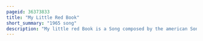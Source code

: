 ```yaml
---
pageid: 36373833
title: "My Little Red Book"
short_summary: "1965 song"
description: "My little red Book is a Song composed by the american Songwriter burt Bacharach with Lyrics by Hal David. The Duo was enlisted by Charles K. Feldman to compose the Music to Woody Allen's Film what's New Pussycat? The following a Chance Meeting in London between Feldman and Bacharach's Fiance Angie Dickinson. 'my little red Book' was composed in three Weeks together with several other Songs intended for the Movie. Musically the Song was initially composed in C major largely based on a repeating Piano Riff performed. David's Lyrics tell the Tale of a distraught Lover who after getting dumped by his Girlfriend browses his little red Book and takes several Girls to dance in a Vain Attempt to get over her."
---
```

